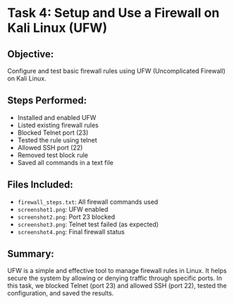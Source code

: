# Task 4: Setup and Use a Firewall on Kali Linux (UFW)

## Objective:
Configure and test basic firewall rules using UFW (Uncomplicated Firewall) on Kali Linux.

## Steps Performed:
- Installed and enabled UFW
- Listed existing firewall rules
- Blocked Telnet port (23)
- Tested the rule using telnet
- Allowed SSH port (22)
- Removed test block rule
- Saved all commands in a text file

## Files Included:
- `firewall_steps.txt`: All firewall commands used
- `screenshot1.png`: UFW enabled
- `screenshot2.png`: Port 23 blocked
- `screenshot3.png`: Telnet test failed (as expected)
- `screenshot4.png`: Final firewall status

## Summary:
UFW is a simple and effective tool to manage firewall rules in Linux. It helps secure the system by allowing or denying traffic through specific ports. In this task, we blocked Telnet (port 23) and allowed SSH (port 22), tested the configuration, and saved the results.
